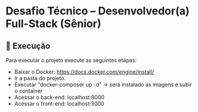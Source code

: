 # Desafio Técnico – Desenvolvedor(a) Full-Stack (Sênior)

## 📌 Execução

Para executar o projeto execute as seguintes etapas:
- Baixar o Docker: https://docs.docker.com/engine/install/
- Ir a pasta do projeto.
- Executar "docker-composer up -d" -> será instalado as imagens e subir o container
- Acessar o back-end: localhost:8000
- Acessar o front-end: localhost:3000